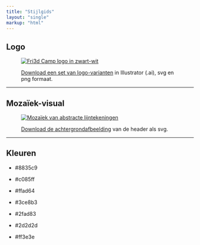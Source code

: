 ```yaml
---
title: "Stijlgids"
layout: "single"
markup: "html"
---
```

<div class="block--centered">
<h2>Logo</h2>
<figure class="figure--full">
<a href="/downloads/logo_set.zip">
<img src="/img/logo_set.png" alt="Fri3d Camp logo in zwart-wit" />
</a>
<figcaption>
<p><a href="/downloads/logo_set.zip">Download een set van logo-varianten</a> in Illustrator (.ai), svg en png formaat.</p>
</figcaption>
</figure>
</div>
<hr class="gridrule" />
<div class="block--centered">
<h2>Mozaïek-visual</h2>
<figure class="figure--full">
<a href="/img/headerimg.svg">
<img src="/img/headerimg.svg" alt="Mozaïek van abstracte lijntekeningen" />
</a>
<figcaption>
<p><a href="/img/headerimg.svg">Download de achtergrondafbeelding</a> van de header als svg.</p>
</figcaption>
</figure>
</div>
<hr class="gridrule" />
<div class="block--centered">
<h2>Kleuren</h2>
<ul class="swatches">
	<li class="swatch swatch--clr_A">
	<p class="swatch__label">#8835c9</p>
	</li>	
	<li class="swatch swatch--clr_A_light">
	<p class="swatch__label">#c085ff</p>
	</li>
	<li class="swatch swatch swatch--clr_B">
	<p class="swatch__label">#ffad64</p>
	</li>
	<li class="swatch swatch--clr_C">
	<p class="swatch__label">#3ce8b3</p>
	</li>
	<li class="swatch swatch--clr_C_dark">
	<p class="swatch__label">#2fad83</p>
	</li>
</ul>
<ul class="swatches swatches--secondary">
	<li class="swatch swatch--clr_darkgrey">
	<p class="swatch__label">#2d2d2d</p>
	</li>	
	<li class="swatch swatch--clr_red">
	<p class="swatch__label">#ff3e3e</p>
	</li>
</ul>
</div>